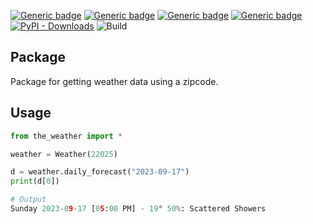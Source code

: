 [![Generic badge](https://img.shields.io/badge/Licence-MIT-blue.svg)](https://shields.io/)
[![Generic badge](https://img.shields.io/badge/Maintained-yes-green.svg)](https://shields.io/)
[![Generic badge](https://img.shields.io/badge/Python-3.7-yellow.svg)](https://shields.io/)
[![Generic badge](https://img.shields.io/badge/the_weather-1.5-red.svg)](https://pypi.org/project/the-weather/)
[![PyPI - Downloads](https://img.shields.io/pypi/dm/the_weather)](https://pypi.org/project/the-weather/)
![Build](https://github.com/michaelMondoro/the_weather/actions/workflows/Tests.yml/badge.svg)

## Package
Package for getting weather data using a zipcode.

## Usage
```python
from the_weather import *

weather = Weather(22025)

d = weather.daily_forecast("2023-09-17")
print(d[0])

# Output
Sunday 2023-09-17 [05:00 PM] - 19° 50%: Scattered Showers

```
